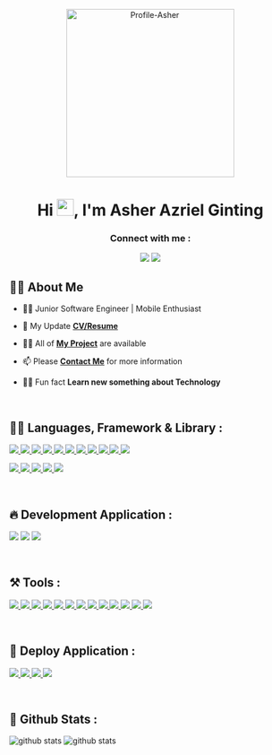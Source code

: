 <p align="center">
<a href="#"><img src="https://user-images.githubusercontent.com/39787908/213467703-8df8d5b4-d8a5-447b-8afd-8fcc9562306b.png" alt="Profile-Asher" height="300"></a>
</p>
    
<h1 align="center">Hi <img src="https://raw.githubusercontent.com/MartinHeinz/MartinHeinz/master/wave.gif" width="30px" height="30px">, I'm Asher Azriel Ginting</h1>
<h3 align="center">Connect with me :</h3>

<p align="center">
<a href = "https://www.linkedin.com/in/asherginting/"><img src="https://img.icons8.com/fluent/48/000000/linkedin.png"/></a>
<a href = "https://www.instagram.com/ashergintings/"><img src="https://img.icons8.com/fluent/48/000000/instagram-new.png"/></a>

</p>

## 🙋‍♂️ About Me


- 🕵️‍♂️ Junior Software Engineer | Mobile Enthusiast

- 📝 My Update **[CV/Resume](https://asherginting.me/about)**

- 👨‍💻 All of **[My Project](https://asherginting.me/projects)** are available

- 📫 Please **[Contact Me](https://asherginting.me/about)** for more information

- 👨‍💼 Fun fact **Learn new something about Technology**

<br>

## 👨‍💻 Languages, Framework & Library :

<p align="left"> 
    <a href="https://www.w3schools.com/html/default.asp" target="_blank"> <img src="https://img.icons8.com/color/48/000000/html-5--v1.png"/>
    </a>
    <a href="https://www.w3schools.com/css/default.asp" target="_blank"> <img src="https://img.icons8.com/color/48/000000/css3.png"/>
    </a>
    <a href="https://www.w3schools.com/js/default.asp" target="_blank"> <img src="https://img.icons8.com/color/48/000000/javascript--v2.png"/>
    </a> 
    <a href="https://www.typescriptlang.org/" target="_blank"> <img src="https://img.icons8.com/color/48/typescript.png"/>
    </a> 
    <a href="https://tailwindui.com/documentation" target="_blank"> <img src="https://img.icons8.com/color/48/tailwindcss.png"/>
    </a> 
    <a href="https://getbootstrap.com/" target="_blank"> <img src="https://img.icons8.com/color/48/000000/bootstrap.png"/>
    </a> 
    <a href="https://sass-lang.com/documentation" target="_blank"> <img src="https://img.icons8.com/color/48/sass.png"/>
    </a>
    <a href="https://nodejs.org/en/docs/" target="_blank"> <img src="https://img.icons8.com/color/48/000000/nodejs.png"/> 
    </a> 
    <a href="https://expressjs.com/" target="_blank"> <img src="https://img.icons8.com/fluency/48/000000/node-js.png"/>
    </a> 
    <a href="https://reactjs.org/" target="_blank"> <img src="https://img.icons8.com/plasticine/48/000000/react.png"/>
    </a>  
    <a href="https://redux.js.org/" target="_blank"> <img src="https://img.icons8.com/color/48/redux.png"/>
    </a> 
    </a>     
</p>

<p align="left"> 
    <a href="https://kotlinlang.org/" target="_blank"> <img src="https://img.icons8.com/color/48/kotlin.png"/>
    </a> 
    <a href="https://www.swift.org/documentation/" target="_blank"> <img src="https://img.icons8.com/color/48/swift.png"/>
    </a> 
    <a href="https://docs.flutter.dev/" target="_blank"> <img src="https://img.icons8.com/color/48/flutter.png"/>
    </a> 
    <a href="https://dart.dev/guides" target="_blank"> <img src="https://img.icons8.com/color/48/dart.png"/>
    <a href="https://reactnative.dev/docs/getting-started" target="_blank"> <img src="https://img.icons8.com/color/48/react-native.png"/>
    </a> 
    </a>    
</p>

<br/>

## 🔥 Development Application :

<p align="left"> 
    <img src="https://img.icons8.com/cotton/48/website.png"/>  
    <img src="https://img.icons8.com/external-others-inmotus-design/48/external-Android-mobile-apps-others-inmotus-design.png"/>
    <img src="https://img.icons8.com/nolan/48/ios-logo.png"/>
</p>

<br/>

## ⚒️ Tools :

<p align="left"> 
    <a href="https://ubuntu.com/download/desktop" target="_blank"> <img src="https://img.icons8.com/color/48/000000/ubuntu--v1.png"/>
    </a>
    <a href="https://www.microsoft.com/software-download/windows11" target="_blank"> <img src="https://img.icons8.com/color/48/windows-11.png"/>
    <a href="https://www.apple.com/id/macos/ventura/" target="_blank"> <img src="https://img.icons8.com/stickers/48/macbook.png"/>
    </a>
    </a>
    <a href="https://ubuntu.com/download/desktop" target="_blank"> <img src="https://img.icons8.com/fluency/48/000000/code.png"/>
    </a>
    <a href="https://code.visualstudio.com/" target="_blank"> <img src="https://img.icons8.com/color/48/visual-studio-code-2019.png"/>
    </a> 
    <a href="https://developer.android.com/studio" target="_blank"> <img src="https://img.icons8.com/color/48/android-studio--v3.png"/>
    </a> 
    <a href="https://developer.apple.com/xcode/" target="_blank"> <img src="https://img.icons8.com/color/48/xcode.png"/>
    </a> 
    <a href="https://www.postman.com/downloads/" target="_blank"> <img src="https://img.icons8.com/dusk/48/000000/postman-api.png"/>
    </a> 
    <a href="https://trello.com/" target="_blank"> <img src="https://img.icons8.com/color/48/trello.png"/>
    </a>  
    <a href="https://www.mysql.com/downloads/" target="_blank"> <img src="https://img.icons8.com/color/48/000000/mysql-logo.png"/>
    </a>  
    <a href="https://git-scm.com/downloads" target="_blank"> <img src="https://img.icons8.com/color/48/000000/git.png"/>
    </a> 
    <a href="https://www.github.com" target="_blank"> <img src="https://img.icons8.com/color/48/000000/github--v1.png"/>
    </a> 
    <a href="https://firebase.google.com/" target="_blank"> <img src="https://img.icons8.com/color/48/firebase.png"/>
    </a>
</p>
<br>

## 🚀 Deploy Application :

<p align="left"> 
    <a href="https://www.heroku.com/" target="_blank"> <img src="https://img.icons8.com/color/48/heroku.png"/>
    </a>
    <a href="https://www.netlify.com/" target="_blank"> <img src="https://img.icons8.com/external-tal-revivo-shadow-tal-revivo/48/external-netlify-a-cloud-computing-company-that-offers-hosting-and-serverless-backend-services-for-static-websites-logo-shadow-tal-revivo.png"/>
    </a>
    <a href="https://aws.amazon.com/id/" target="_blank"> <img src="https://img.icons8.com/color/48/000000/amazon-web-services.png"/>
    </a>
    <a href="https://play.google.com/store" target="_blank"> <img src="https://img.icons8.com/color/48/playstore.png"/>
    </a>
</p>
<br>

## 🥳 Github Stats :
<img src="https://github-readme-stats.vercel.app/api/?username=asherginting&show_icons=true&title_color=fffffff&icon_color=000000&text_color=000000" alt="github stats"/>
<img src="https://github-readme-stats.vercel.app/api/top-langs/?username=asherginting&layout=compact" alt="github stats"/>

<br>

